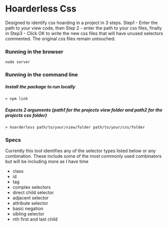 # Hoarderless Css
Designed to identify css hoarding in a project in 3 steps. Step1 - Enter the path to your view code, then Step 2 - enter the path to your css files, finally in Step3 - Click OK to write the new css files that will have unused selectors commented. The original css files remain untouched.

### Running in the browser

    node server

### Running in the command line
##### Install the package to run locally
    > npm link

##### Expects 2 arguments (path1 for the projects view folder and path2 for the projects css folder)
    > hoarderless path/to/your/view/folder path/to/your/css/folder

### Specs
Currently this tool identifies any of the selector types listed below or any combination. These include some of the most commonly used combinators but will be including more as I have time
* class
* id
* tag
* complex selectors
* direct child selector
* adjacent selector
* attribute selector
* basic negation
* sibling selector
* nth first and last child


